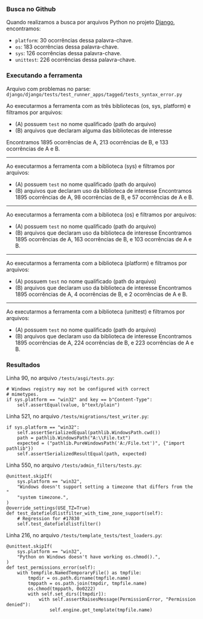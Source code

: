 ### Busca no Github

Quando realizamos a busca por arquivos Python no projeto [Django](https://github.com/search?l=Python&p=3&q=platform+repo%3Adjango%2Fdjango+extension%3Apy+language%3APython+language%3APython&ref=advsearch&type=Code), encontramos:

* `platform`: 30 ocorrências dessa palavra-chave.
* `os`: 183 ocorrências dessa palavra-chave.
* `sys`: 126 ocorrências dessa palavra-chave.
* `unittest`: 226 ocorrências dessa palavra-chave.


### Executando a ferramenta 

Arquivo com problemas no parse: `django/django/tests/test_runner_apps/tagged/tests_syntax_error.py`


Ao executarmos a ferramenta com as três bibliotecas (os, sys, platform) e filtramos por arquivos:
- (A) possuem `test` no nome qualificado (path do arquivo)
- (B) arquivos que declaram alguma das bibliotecas de interesse 

Encontramos 1895 ocorrências de A, 213 ocorrências de B, e 133 ocorrências de A e B.

-------
Ao executarmos a ferramenta com a  biblioteca (sys) e filtramos por arquivos:
- (A) possuem `test` no nome qualificado (path do arquivo)
- (B) arquivos que declaram uso da biblioteca de interesse 
Encontramos 1895 ocorrências de A, 98 ocorrências de B, e 57 ocorrências de A e B.

-------
Ao executarmos a ferramenta com a  biblioteca (os) e filtramos por arquivos:
- (A) possuem `test` no nome qualificado (path do arquivo)
- (B) arquivos que declaram uso da biblioteca de interesse 
Encontramos 1895 ocorrências de A, 163 ocorrências de B, e 103 ocorrências de A e B.

-------
Ao executarmos a ferramenta com a  biblioteca (platform) e filtramos por arquivos:
- (A) possuem `test` no nome qualificado (path do arquivo)
- (B) arquivos que declaram uso da biblioteca de interesse 
Encontramos 1895 ocorrências de A, 4 ocorrências de B, e 2 ocorrências de A e B.

-------
Ao executarmos a ferramenta com a  biblioteca (unittest) e filtramos por arquivos:
- (A) possuem `test` no nome qualificado (path do arquivo)
- (B) arquivos que declaram uso da biblioteca de interesse 
Encontramos 1895 ocorrências de A, 224 ocorrências de B, e 223 ocorrências de A e B.

### Resultados

Linha 90, no arquivo `/tests/asgi/tests.py`:

```
# Windows registry may not be configured with correct
# mimetypes.
if sys.platform == "win32" and key == b"Content-Type":
    self.assertEqual(value, b"text/plain")
```

Linha 521, no arquivo `/tests/migrations/test_writer.py`:

```
if sys.platform == "win32":
    self.assertSerializedEqual(pathlib.WindowsPath.cwd())
    path = pathlib.WindowsPath("A:\\File.txt")
    expected = ("pathlib.PureWindowsPath('A:/File.txt')", {"import pathlib"})
    self.assertSerializedResultEqual(path, expected)
```

Linha 550, no arquivo `/tests/admin_filters/tests.py`:

```
@unittest.skipIf(
    sys.platform == "win32",
    "Windows doesn't support setting a timezone that differs from the "
    "system timezone.",
)
@override_settings(USE_TZ=True)
def test_datefieldlistfilter_with_time_zone_support(self):
    # Regression for #17830
    self.test_datefieldlistfilter()
```

Linha 216, no arquivo `/tests/template_tests/test_loaders.py`:

```
@unittest.skipIf(
    sys.platform == "win32",
    "Python on Windows doesn't have working os.chmod().",
)
def test_permissions_error(self):
    with tempfile.NamedTemporaryFile() as tmpfile:
        tmpdir = os.path.dirname(tmpfile.name)
        tmppath = os.path.join(tmpdir, tmpfile.name)
        os.chmod(tmppath, 0o0222)
        with self.set_dirs([tmpdir]):
            with self.assertRaisesMessage(PermissionError, "Permission denied"):
                self.engine.get_template(tmpfile.name)
```